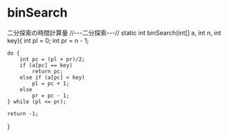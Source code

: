 # binSearch
二分探索の時間計算量
//---二分探索---//
static int binSearch(int[] a, int n, int key){
	int pl = 0;
	int pr = n - 1;
	
	do {
		int pc = (pl + pr)/2;
		if (a[pc] == key)
			return pc;
		else if (a[pc] < key)
			pl = pc + 1;
		else
			pr = pc - 1;
	} while (pl <= pr);
	
	return -1;
}
